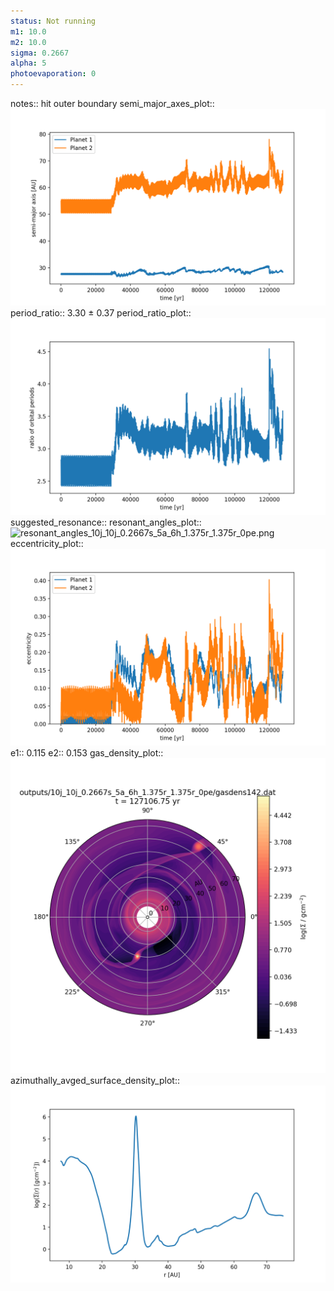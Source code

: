 ```yaml
---
status: Not running
m1: 10.0
m2: 10.0
sigma: 0.2667
alpha: 5
photoevaporation: 0
---
```


notes:: hit outer boundary
semi_major_axes_plot:: ![semi_major_axes_10j_10j_0.2667s_5a_6h_1.375r_1.375r_0pe.png](plots/semi_major_axes/semi_major_axes_10j_10j_0.2667s_5a_6h_1.375r_1.375r_0pe.png)
period_ratio:: 3.30 ± 0.37
period_ratio_plot:: ![period_ratio_10j_10j_0.2667s_5a_6h_1.375r_1.375r_0pe.png](plots/period_ratio/period_ratio_10j_10j_0.2667s_5a_6h_1.375r_1.375r_0pe.png)
suggested_resonance:: 
resonant_angles_plot:: ![resonant_angles_10j_10j_0.2667s_5a_6h_1.375r_1.375r_0pe.png](plots/resonant_angles/resonant_angles_10j_10j_0.2667s_5a_6h_1.375r_1.375r_0pe.png)
eccentricity_plot:: ![eccentricity_10j_10j_0.2667s_5a_6h_1.375r_1.375r_0pe.png](plots/eccentricity/eccentricity_10j_10j_0.2667s_5a_6h_1.375r_1.375r_0pe.png)
e1:: 0.115
e2:: 0.153
gas_density_plot:: ![gas_density_10j_10j_0.2667s_5a_6h_1.375r_1.375r_0pe.png](plots/gas_density/gas_density_10j_10j_0.2667s_5a_6h_1.375r_1.375r_0pe.png)
azimuthally_avged_surface_density_plot:: ![azimuthally_avged_surface_density_10j_10j_0.2667s_5a_6h_1.375r_1.375r_0pe.png](plots/azimuthally_avged_surface_density/azimuthally_avged_surface_density_10j_10j_0.2667s_5a_6h_1.375r_1.375r_0pe.png)
